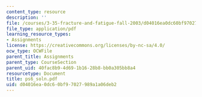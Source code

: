 ```yaml
---
content_type: resource
description: ''
file: /courses/3-35-fracture-and-fatigue-fall-2003/d04016ea0dc60bf97027989a1a06deb2_ps6_soln.pdf
file_type: application/pdf
learning_resource_types:
- Assignments
license: https://creativecommons.org/licenses/by-nc-sa/4.0/
ocw_type: OCWFile
parent_title: Assignments
parent_type: CourseSection
parent_uid: 40fac8b9-4d69-1b16-28b8-bb0a305bb8a4
resourcetype: Document
title: ps6_soln.pdf
uid: d04016ea-0dc6-0bf9-7027-989a1a06deb2
---
```

